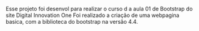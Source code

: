 Esse projeto foi desenvol  para  realizar o curso d a aula 01 de Bootstrap do site Digital Innovation One
Foi realizado a criação de uma webpagina  basica, com a biblioteca do bootstrap na versão 4.4.
